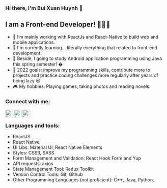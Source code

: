 ### Hi there, I'm Bui Xuan Huynh 👋 

## I am a Front-end Developer! 🥑🥑🥑
- 🍱 I’m mainly working with ReactJs and React-Native to build web and mobile applications.
- 🍔 I'm currently learning... literally everything that related to front-end development. 
- 🌭 Beside, I going to study Android application programming using Java this spring semester! �
- 🍉 2022 goals: improve my programming skills, contribute more to projects and practice coding challenges more regularly after years of being lazy 😆
- 🎮 My hobbies: Playing games, taking photos and reading novels.

### Connect with me:
[<img align="left" alt="bxhuynh | LinkedIn" width="24px" src="https://cdn.jsdelivr.net/npm/simple-icons@v3/icons/linkedin.svg" />][linkedin]
[<img align="left" alt="bxhuynh | Facebook" width="24px" src="https://cdn.jsdelivr.net/npm/simple-icons@v3/icons/facebook.svg" />][facebook]
[<img align="left" alt="bxhuynh | Skype" width="24px" src="https://cdn.jsdelivr.net/npm/simple-icons@v3/icons/skype.svg" />][skype]

<br/>

### Languages and tools:
- ReactJS
- React Native
- UI Libs: Material UI, React Native Elements
- Styles: CSS3, SASS
- Form Management and Validation: React Hook Form and Yup
- API requests: axios
- State Management Tool: Redux Toolkit
- Version Control Tools: Git, Github
- Other Programming Languages (not proficient): C++, Java, Python.



[linkedin]: https://www.linkedin.com/in/xu%C3%A2n-huy%CC%80nh-bu%CC%80i-485232145/
[facebook]: https://www.facebook.com/buixuanhuynh1998/
[skype]: https://join.skype.com/invite/fZEnP70fDVh8
